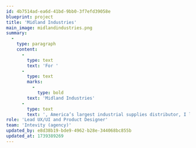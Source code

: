 ```yaml
---
id: 4b7514ad-ea6d-41bd-9bb0-3f7efd39058e
blueprint: project
title: 'Midland Industries'
main_image: midlandindustries.png
summary:
  -
    type: paragraph
    content:
      -
        type: text
        text: 'For '
      -
        type: text
        marks:
          -
            type: bold
        text: 'Midland Industries'
      -
        type: text
        text: ', America’s largest industrial supplies distributor, I led a holistic redesign of their online presence and e-commerce platform, driving sales, customer acquisition, and user satisfaction.'
role: 'Lead UX/UI and Product Designer'
team: 'Intevity (agency)'
updated_by: e8d38b19-bde9-4962-b28e-344068bc855b
updated_at: 1739389269
---
```

